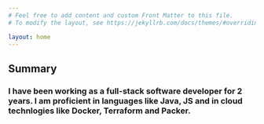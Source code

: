 ```yaml
---
# Feel free to add content and custom Front Matter to this file.
# To modify the layout, see https://jekyllrb.com/docs/themes/#overriding-theme-defaults

layout: home
---
```

## Summary
### I have been working as a full-stack software developer for 2 years. I am proficient in languages like Java, JS and in cloud technlogies like Docker, Terraform and Packer.
